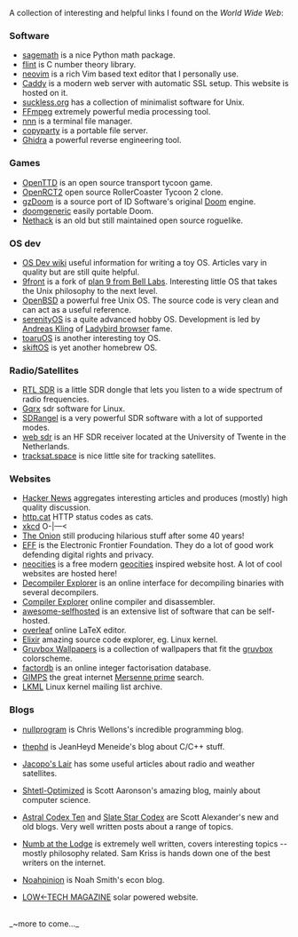 A collection of interesting and helpful links I found on the _World Wide Web_:

### Software

* [sagemath](https://www.sagemath.org/) is a nice Python math package.
* [flint](https://flintlib.org/) is C number theory library.
* [neovim](https://neovim.io/) is a rich Vim based text editor that I personally use.
* [Caddy](https://caddyserver.com/) is a modern web server with automatic SSL setup. This website is hosted on it.
* [suckless.org](https://suckless.org/) has a collection of minimalist software for Unix.
* [FFmpeg](https://ffmpeg.org/) extremely powerful media processing tool.
* [nnn](https://github.com/jarun/nnn?tab=readme-ov-file) is a terminal file manager.
* [copyparty](https://github.com/9001/copyparty) is a portable file server.
* [Ghidra](https://github.com/NationalSecurityAgency/ghidra) a powerful reverse engineering tool.

### Games

* [OpenTTD](https://github.com/OpenTTD/OpenTTD) is an open source transport tycoon game.
* [OpenRCT2](https://openrct2.io/) open source RollerCoaster Tycoon 2 clone.
* [gzDoom](https://github.com/ZDoom/gzdoom) is a source port of ID Software's original [Doom](https://github.com/id-Software/DOOM) engine.
* [doomgeneric](https://github.com/ozkl/doomgeneric) easily portable Doom.
* [Nethack](https://www.nethack.org/) is an old but still maintained open source roguelike.

### OS dev

* [OS Dev wiki](https://wiki.osdev.org) useful information for writing a toy OS. Articles vary in quality but are still quite helpful.
* [9front](https://www.9front.org/) is a fork of [plan 9 from Bell Labs](https://en.wikipedia.org/wiki/Plan_9_from_Bell_Labs). Interesting little OS that takes the Unix philosophy to the next level.
* [OpenBSD](https://www.openbsd.org/) a powerful free Unix OS. The source code is very clean and can act as a useful reference.
* [serenityOS](https://serenityos.org/) is a quite advanced hobby OS. Development is led by [Andreas Kling](https://awesomekling.github.io/) of [Ladybird browser](https://github.com/LadybirdBrowser/ladybird) fame.
* [toaruOS](https://toaruos.org/) is another interesting toy OS.
* [skiftOS](https://github.com/skift-org/skift) is yet another homebrew OS.

### Radio/Satellites

* [RTL SDR](https://www.rtl-sdr.com/) is a little SDR dongle that lets you listen to a wide spectrum of radio frequencies.
* [Gqrx](https://www.gqrx.dk/) sdr software for Linux.
* [SDRangel](https://github.com/f4exb/sdrangel) is a very powerful SDR software with a lot of supported modes.
* [web sdr](http://websdr.ewi.utwente.nl:8901/) is an HF SDR receiver located at the University of Twente in the Netherlands.
* [tracksat.space](https://tracksat.space/) is nice little site for tracking satellites.

### Websites

* [Hacker News](https://news.ycombinator.com/news) aggregates interesting articles and produces (mostly) high quality discussion.
* [http.cat](https://http.cat/) HTTP status codes as cats.
* [xkcd](https://xkcd.com/) O-|—<
* [The Onion](https://theonion.com/) still producing hilarious stuff after some 40 years!
* [EFF](https://www.eff.org/) is the Electronic Frontier Foundation. They do a lot of good work defending digital rights and privacy.
* [neocities](https://neocities.org/) is a free modern [geocities](https://en.wikipedia.org/wiki/GeoCitiesa) inspired website host. A lot of cool websites are hosted here!
* [Decompiler Explorer](https://dogbolt.org/) is an online interface for decompiling binaries with several decompilers.
* [Compiler Explorer](https://godbolt.org/) online compiler and disassembler.
* [awesome-selfhosted](https://awesome-selfhosted.net/) is an extensive list of software that can be self-hosted.
* [overleaf](https://github.com/overleaf/overleaf) online LaTeX editor.
* [Elixir](https://elixir.bootlin.com/linux/v6.16/source) amazing source code explorer, eg. Linux kernel.
* [Gruvbox Wallpapers](https://gruvbox-wallpapers.pages.dev/) is a collection of wallpapers that fit the [gruvbox](https://github.com/morhetz/gruvbox) colorscheme.
* [factordb](https://factordb.com/) is an online integer factorisation database.
* [GIMPS](https://www.mersenne.org/) the great internet [Mersenne prime](https://en.wikipedia.org/wiki/Mersenne_prime) search.
* [LKML](https://lkml.org/) Linux kernel mailing list archive.

### Blogs

* [nullprogram](https://nullprogram.com/) is Chris Wellons's incredible programming blog.
* [thephd](https://thephd.dev/) is JeanHeyd Meneide's blog about C/C++ stuff.
* [Jacopo's Lair](https://a-centauri.com/) has some useful articles about radio and weather satellites.

* [Shtetl-Optimized](https://scottaaronson.blog/) is Scott Aaronson's amazing blog, mainly about computer science.
* [Astral Codex Ten](https://substack.com/@astralcodexten) and [Slate Star Codex](https://slatestarcodex.com/) are Scott Alexander's new and old blogs. Very well written posts about a range of topics.
* [Numb at the Lodge](https://substack.com/@samkriss) is extremely well written, covers interesting topics -- mostly philosophy related. Sam Kriss is hands down one of the best writers on the internet.
* [Noahpinion](https://www.noahpinion.blog/) is Noah Smith's econ blog.

* [LOW←TECH MAGAZINE](https://solar.lowtechmagazine.com/) solar powered website.

<br>
_~more to come..._
